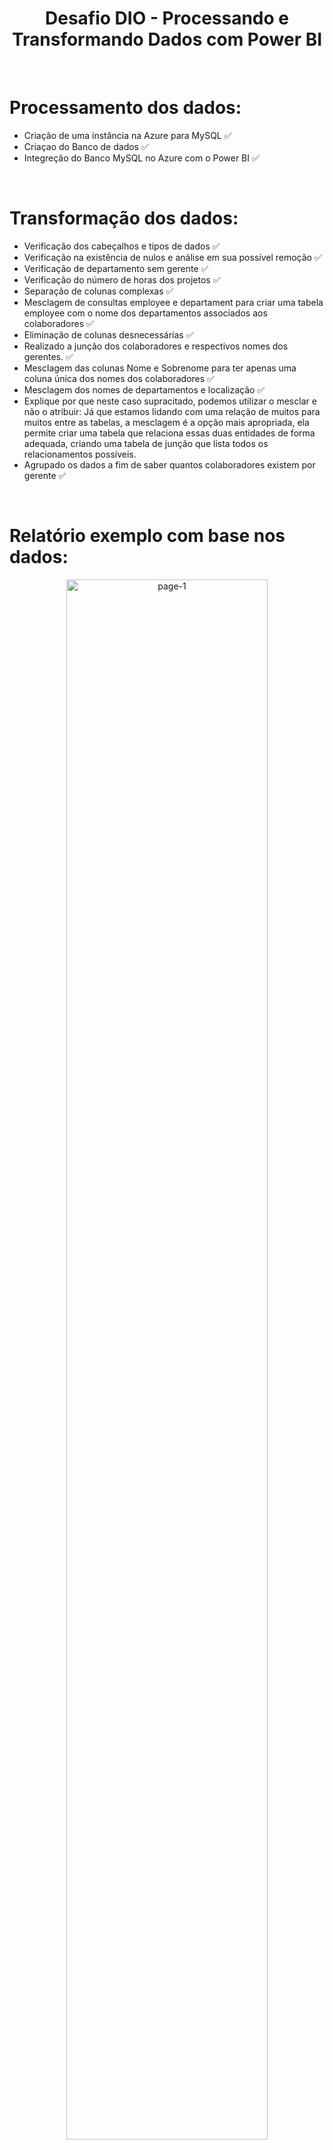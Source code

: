 <h1 align="center"> Desafio DIO - Processando e Transformando Dados com Power BI</h1>

<br>

# Processamento dos dados:


- Criação de uma instância na Azure para MySQL ✅
- Criaçao do Banco de dados ✅
- Integreção do Banco MySQL no Azure com o Power BI ✅

<br>

# Transformação dos dados:


- Verificação dos cabeçalhos e tipos de dados ✅
- Verificação na existência de nulos e análise em sua possível remoção ✅
- Verificação de departamento sem gerente ✅
- Verificação do número de horas dos projetos ✅
- Separação de colunas complexas ✅
- Mesclagem de consultas employee e departament para criar uma tabela employee com o nome dos departamentos associados aos colaboradores ✅
- Eliminação de colunas desnecessárias ✅
- Realizado a junção dos colaboradores e respectivos nomes dos gerentes. ✅
- Mesclagem das colunas Nome e Sobrenome para ter apenas uma coluna única dos nomes dos colaboradores ✅
- Mesclagem dos nomes de departamentos e localização ✅
- Explique por que neste caso supracitado, podemos utilizar o mesclar e não o atribuir: Já que estamos lidando com uma relação de muitos para muitos entre as tabelas, a mesclagem é a opção mais apropriada, ela permite criar uma tabela que relaciona essas duas entidades de forma adequada, criando uma tabela de junção que lista todos os relacionamentos possíveis.
- Agrupado os dados a fim de saber quantos colaboradores existem por gerente ✅

<br>

# Relatório exemplo com base nos dados:

<div align="center">
<img align="center" alt="page-1" width="80%" src="https://github.com/guilhermedkdk/dio-processo-e-transformacao-dados/assets/122119264/820edc67-e94b-4953-a768-3393efee7e74">
</div>
